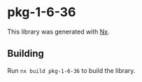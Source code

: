 # pkg-1-6-36

This library was generated with [Nx](https://nx.dev).

## Building

Run `nx build pkg-1-6-36` to build the library.
